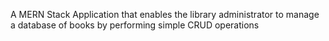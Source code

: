 A MERN Stack Application that enables the library administrator to manage a database of books by performing simple CRUD operations
